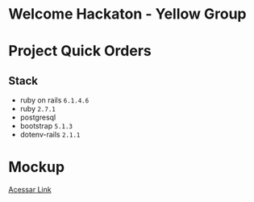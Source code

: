 # Welcome Hackaton - Yellow Group

# Project Quick Orders

## Stack

- ruby on rails ``6.1.4.6``
- ruby ``2.7.1``
- postgresql
- bootstrap ``5.1.3``
- dotenv-rails ``2.1.1``

# Mockup

<a href="https://github.com/derikbf/Quick-Orders/blob/master/app/assets/images//mockup.pdf" target="_blank">Acessar Link</a>
